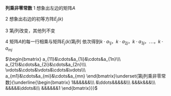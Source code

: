**列乘非零常数**
1 想象出左边的矩阵$A$

2 想象出右边的初等方阵$E_j(k)$

3 第$j$列改变，其他列不变

4 矩阵$A$的每一行相乘与矩阵$E_j(k)$第$j$列
依次得到$k\cdot a_{1j}，k\cdot a_{2j}，k\cdot a_{3j}，\cdots，k\cdot a_{mj}$

$\begin{bmatrix}
a_{11}&\cdots&a_{1i}&\cdots&a_{1n}\\\ 
a_{21}&\cdots&a_{2i}&\cdots&a_{2n}\\\ 
\vdots&\cdots&\vdots&\cdots&\vdots\\\ 
a_{m1}&\cdots&a_{mi}&\cdots&a_{mn}
\end{bmatrix}\underset{第j列乘非零常数}{\underline{\begin{bmatrix}
1&&&&&&\\\ 
&\ddots&&&&&\\\ 
&&&k&&&\\\ 
&&&&&\ddots&\\\ 
&&&&&&1
\end{bmatrix}}}$